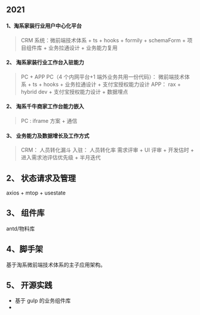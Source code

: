 <!--
 * @文件描述:
 * @公司: thundersdata
 * @作者: 于效仟
 * @Date: 2022-05-17 08:25:26
 * @LastEditors: 于效仟
 * @LastEditTime: 2022-05-17 09:22:24
-->

## 2021

#### 1、淘系家装行业用户中心化平台

> CRM 系统：微前端技术体系 + ts + hooks + formily + schemaForm + 项目组件库 + 业务拉通设计 + 业务能力复用

#### 2、 淘系家装行业工作台入驻能力

> PC + APP
> PC（4 个内网平台+1 端外业务共用一份代码）： 微前端技术体系 + ts + hooks + 业务拉通设计 + 支付宝授权能力设计
> APP： rax + hybrid dev + 支付宝授权能力设计 + 数据埋点

#### 2、 淘系千牛商家工作台能力嵌入

> PC : iframe 方案 + 通信

#### 3、 业务能力及数据增长及工作方式

> CRM： 人员转化漏斗
> 入驻： 人员转化率
> 需求评审 + UI 评审 + 开发估时 + 进入需求池评估优先级 + 半月迭代

## 2、 状态请求及管理

axios + mtop + usestate

## 3、 组件库

antd/物料库

## 4、脚手架

基于淘系微前端技术体系的主子应用架构。

## 5、 开源实践

- 基于 gulp 的业务组件库
-
